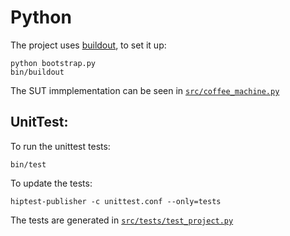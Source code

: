 Python
======

The project uses [buildout](http://www.buildout.org/en/latest/), to set it up:

    python bootstrap.py
    bin/buildout

The SUT immplementation can be seen in [``src/coffee_machine.py``](https://github.com/hiptest/hiptest-publisher-samples/blob/master/python/src/coffee_machine.py)


UnitTest:
---------

To run the unittest tests:

    bin/test

To update the tests:

    hiptest-publisher -c unittest.conf --only=tests

The tests are generated in [``src/tests/test_project.py``](https://github.com/hiptest/hiptest-publisher-samples/blob/master/python/src/tests/test_project.py)

